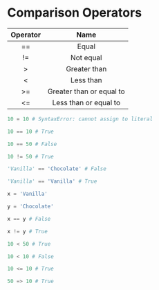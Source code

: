 # Comparison Operators

|   Operator |   Name |
|:-:    |:-:    |
|   ==   |   Equal |
|   !=  |   Not equal |
|   >   |   Greater than |
|   <   |   Less than |
|   >=   |   Greater than or equal to |
|   <=   |   Less than or equal to |

```python
10 = 10 # SyntaxError: cannot assign to literal

10 == 10 # True

10 == 50 # False

10 != 50 # True

'Vanilla' == 'Chocolate' # False

'Vanilla' == 'Vanilla' # True

x = 'Vanilla'

y = 'Chocolate'

x == y # False

x != y # True

10 < 50 # True

10 < 10 # False

10 <= 10 # True

50 => 10 # True
```
